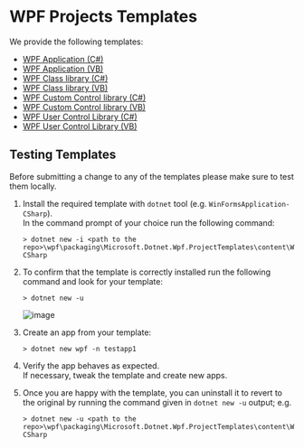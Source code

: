 # WPF Projects Templates

We provide the following templates:
* [WPF Application (C#)](./content/WpfApplication-CSharp)
* [WPF Application (VB)](./content/WpfApplication-VisualBasic)
* [WPF Class library (C#)](./content/WpfClassLibrary-CSharp)
* [WPF Class library (VB)](./content/WpfClassLibrary-VisualBasic)
* [WPF Custom Control library (C#)](./content/WpfCustomControlLibrary-CSharp)
* [WPF Custom Control library (VB)](./content/WpfCustomControlLibrary-VisualBasic)
* [WPF User Control Library (C#)](./content/WpfUserControlLibrary-CSharp)
* [WPF User Control Library (VB)](./content/WpfUserControlLibrary-VisualBasic)

## Testing Templates

Before submitting a change to any of the templates please make sure to test them locally.

1. Install the required template with `dotnet` tool (e.g. `WinFormsApplication-CSharp`).<br />
In the command prompt of your choice run the following command:
    ```
    > dotnet new -i <path to the repo>\wpf\packaging\Microsoft.Dotnet.Wpf.ProjectTemplates\content\WipfApplication-CSharp
    ```

2. To confirm that the template is correctly installed run the following command and look for your template:
    ```
    > dotnet new -u
    ```
    ![image]()

3. Create an app from your template:
    ```
    > dotnet new wpf -n testapp1
    ```

4. Verify the app behaves as expected. <br />
If necessary, tweak the template and create new apps.

5. Once you are happy with the template, you can uninstall it to revert to the original by running the command given in `dotnet new -u` output; e.g.
    ```
    > dotnet new -u <path to the repo>\wpf\packaging\Microsoft.Dotnet.Wpf.ProjectTemplates\content\WipfApplication-CSharp
    ````
